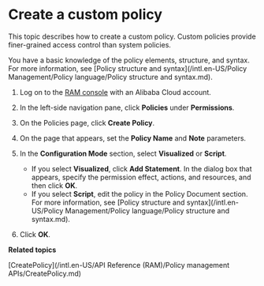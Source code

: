 # Create a custom policy

This topic describes how to create a custom policy. Custom policies provide finer-grained access control than system policies.

You have a basic knowledge of the policy elements, structure, and syntax. For more information, see [Policy structure and syntax](/intl.en-US/Policy Management/Policy language/Policy structure and syntax.md).

1.  Log on to the [RAM console](https://ram.console.aliyun.com/) with an Alibaba Cloud account.

2.  In the left-side navigation pane, click **Policies** under **Permissions**.

3.  On the Policies page, click **Create Policy**.

4.  On the page that appears, set the **Policy Name** and **Note** parameters.

5.  In the **Configuration Mode** section, select **Visualized** or **Script**.

    -   If you select **Visualized**, click **Add Statement**. In the dialog box that appears, specify the permission effect, actions, and resources, and then click **OK**.
    -   If you select **Script**, edit the policy in the Policy Document section. For more information, see [Policy structure and syntax](/intl.en-US/Policy Management/Policy language/Policy structure and syntax.md).
6.  Click **OK**.


**Related topics**  


[CreatePolicy](/intl.en-US/API Reference (RAM)/Policy management APIs/CreatePolicy.md)

